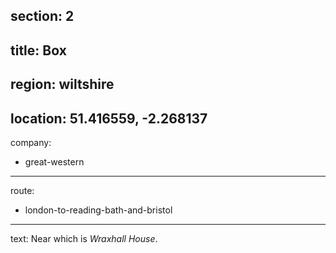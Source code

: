 section: 2
----
title: Box
----
region: wiltshire
----
location: 51.416559, -2.268137
----
company:
- great-western
----
route:
- london-to-reading-bath-and-bristol
----
text: Near which is *Wraxhall House*.

